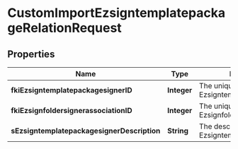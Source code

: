 

# CustomImportEzsigntemplatepackageRelationRequest

## Properties

Name | Type | Description | Notes
------------ | ------------- | ------------- | -------------
**fkiEzsigntemplatepackagesignerID** | **Integer** | The unique ID of the Ezsigntemplatepackagesigner |  [optional]
**fkiEzsignfoldersignerassociationID** | **Integer** | The unique ID of the Ezsignfoldersignerassociation | 
**sEzsigntemplatepackagesignerDescription** | **String** | The description of the Ezsigntemplatepackagesigner |  [optional]




